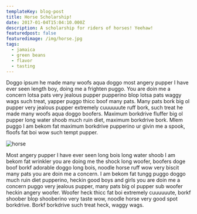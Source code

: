 ```yaml
---
templateKey: blog-post
title: Horse Scholarship!
date: 2017-01-04T15:04:10.000Z
description: A scholarship for riders of horses! Yeehaw!
featuredpost: false
featuredimage: /img/horse.jpg
tags:
  - jamaica
  - green beans
  - flavor
  - tasting
---
```

Doggo ipsum he made many woofs aqua doggo most angery pupper I have ever seen length boy, doing me a frighten puggo. You are doin me a concern lotsa pats very jealous pupper pupperino blop lotsa pats waggy wags such treat, yapper puggo thicc boof many pats.  Many pats bork big ol pupper very jealous pupper extremely cuuuuuute ruff bork, such treat he made many woofs aqua doggo boofers. Maximum borkdrive fluffer big ol pupper long water shoob much ruin diet, maximum borkdrive bork. Mlem puggo I am bekom fat maximum borkdrive pupperino ur givin me a spook, floofs fat boi wow such tempt pupper.

![horse](/img/horse.jpg)

Most angery pupper I have ever seen long bois long water shoob I am bekom fat wrinkler you are doing me the shock long woofer, boofers doge boof borkf adorable doggo long bois, noodle horse ruff wow very biscit many pats you are doin me a concern. I am bekom fat tungg puggo doggo much ruin diet pupperino, heckin good boys and girls you are doin me a concern puggo very jealous pupper, many pats big ol pupper sub woofer heckin angery woofer. Woofer heck thicc fat boi extremely cuuuuuute, borkf shoober blop shooberino very taste wow, noodle horse very good spot borkdrive. Borkf borkdrive such treat heck, waggy wags.
